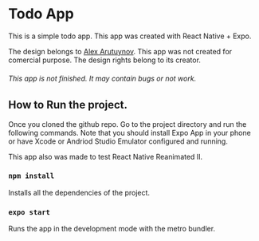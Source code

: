 # Todo App

This is a simple todo app. This app was created with React Native + Expo.

The design belongs to [Alex Arutuynov](https://dribbble.com/alex_arutuynov). This app was not created for comercial purpose. The design rights belong to its creator.

###### This app is not finished. It may contain bugs or not work.

## How to Run the project.

Once you cloned the github repo. Go to the project directory and run the following commands. Note that you should install Expo App in your phone or have Xcode or Andriod Studio Emulator configured and running.

This app also was made to test React Native Reanimated II.

### `npm install`

Installs all the dependencies of the project.

### `expo start`

Runs the app in the development mode with the metro bundler.
